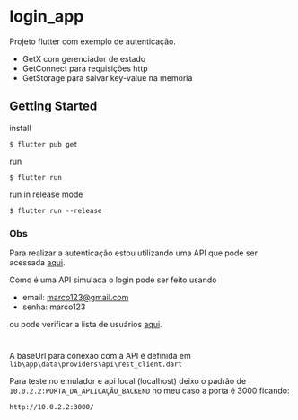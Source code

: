 # login_app

Projeto flutter com exemplo de autenticação.
- GetX com gerenciador de estado
- GetConnect para requisições http
- GetStorage para salvar key-value na memoria


## Getting Started

install
```
$ flutter pub get
```

run 
```
$ flutter run
```

run in release mode
```
$ flutter run --release
```

### Obs
Para realizar a autenticação estou utilizando uma API que pode ser acessada  <a href="https://github.com/marco-rozo/api-express-example">aqui</a>.

Como é uma API simulada o login pode ser feito usando

- email: marco123@gmail.com
- senha: marco123

ou pode verificar a lista de usuários <a href="https://github.com/marco-rozo/api-express-example/blob/master/src/data/users.ts">aqui</a>.

# 
A baseUrl para conexão com a API é definida em 
```lib\app\data\providers\api\rest_client.dart```

Para teste no emulador e api local (localhost) deixo o padrão de ```10.0.2.2:PORTA_DA_APLICAÇÃO_BACKEND``` no meu caso a porta é 3000 ficando:

```
http://10.0.2.2:3000/
```